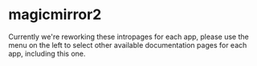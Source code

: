 # magicmirror2

Currently we're reworking these intropages for each app, please use the menu on the left to select other available documentation pages for each app, including this one.
